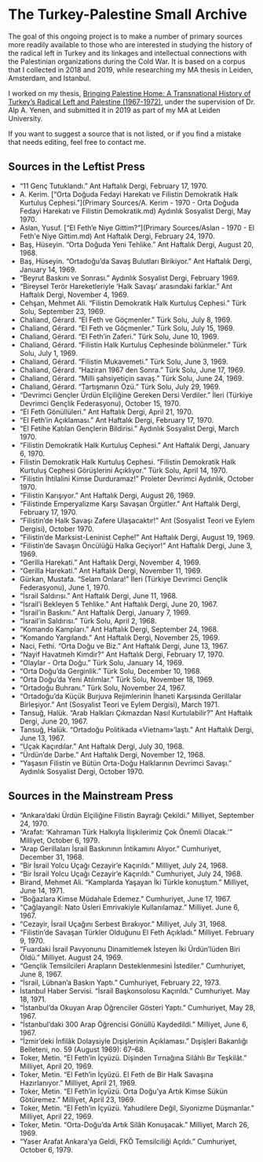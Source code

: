 # The Turkey-Palestine Small Archive

The goal of this ongoing project is to make a number of primary sources more readily available to those who are interested in studying the history of the radical left in Turkey and its linkages and intellectual connections with the Palestinian organizations during the Cold War. It is based on a corpus that I collected in 2018 and 2019, while researching my MA thesis in Leiden, Amsterdam, and Istanbul.

I worked on my thesis, <a href="https://studenttheses.universiteitleiden.nl/handle/1887/82728">Bringing Palestine Home: A Transnational History of Turkey’s Radical Left and Palestine (1967-1972)</a>, under the supervision of Dr. Alp A. Yenen, and submitted it in 2019 as part of my MA at Leiden University.

If you want to suggest a source that is not listed, or if you find a mistake that needs editing, feel free to contact me.

## Sources in the Leftist Press 
* “11 Genç Tutuklandı.” Ant Haftalık Dergi, February 17, 1970.
* A. Kerim. [“Orta Doğuda Fedayi Harekatı ve FiIistin Demokratik Halk Kurtuluş Cephesi.”](Primary Sources/A. Kerim - 1970 - Orta Doğuda Fedayi Harekatı ve Filistin Demokratik.md) Aydınlık Sosyalist Dergi, May 1970.
* Aslan, Yusuf. [“El Feth’e Niye Gittim?”](Primary Sources/Aslan - 1970 - El Feth'e Niye Gittim.md) Ant Haftalık Dergi, February 24, 1970.
* Baş, Hüseyin. “Orta Doğuda Yeni Tehlike.” Ant Haftalık Dergi, August 20, 1968.
* Baş, Hüseyin. “Ortadoğu’da Savaş Bulutları Birikiyor.” Ant Haftalık Dergi, January 14, 1969.
* “Beyrut Baskını ve Sonrası.” Aydınlık Sosyalist Dergi, February 1969.
* “Bireysel Terör Hareketleriyle ‘Halk Savaşı’ arasındaki farklar.” Ant Haftalık Dergi, November 4, 1969.
* Cehşan, Mehmet Ali. “Filistin Demokratik Halk Kurtuluş Cephesi.” Türk Solu, September 23, 1969.
* Chaliand, Gérard. “El Feth ve Göçmenler.” Türk Solu, July 8, 1969.
* Chaliand, Gérard. “El Feth ve Göçmenler.” Türk Solu, July 15, 1969.
* Chaliand, Gérard. “El Feth’in Zaferi.” Türk Solu, June 10, 1969.
* Chaliand, Gérard. “Filistin Halk Kurtuluş Cephesinde bölünmeler.” Türk Solu, July 1, 1969.
* Chaliand, Gérard. “Filistin Mukavemeti.” Türk Solu, June 3, 1969.
* Chaliand, Gérard. “Haziran 1967 den Sonra.” Türk Solu, June 17, 1969.
* Chaliand, Gérard. “Milli şahsiyetiçin savaş.” Türk Solu, June 24, 1969.
* Chaliand, Gérard. “Tartışmanın Özü.” Türk Solu, July 29, 1969.
* “Devrimci Gençler Ürdün Elçiliğine Gereken Dersi Verdiler.” İleri (Türkiye Devrimci Gençlik Federasyonu), October 15, 1970.
* “El Feth Gönüllüleri.” Ant Haftalık Dergi, April 21, 1970.
* “El Feth’in Açıklaması.” Ant Haftalık Dergi, February 17, 1970.
* “El Fetihe Katılan Gençlerin Bildirisi.” Aydınlık Sosyalist Dergi, March 1970.
* “Filistin Demokratik Halk Kurtuluş Cephesi.” Ant Haftalık Dergi, January 6, 1970.
* Filistin Demokratik Halk Kurtuluş Cephesi. “Filistin Demokratik Halk Kurtuluş Cephesi Görüşlerini Açıklıyor.” Türk Solu, April 14, 1970.
* “Filistin İhtilalini Kimse Durduramaz!” Proleter Devrimci Aydınlık, October 1970.
* “Filistin Karışıyor.” Ant Haftalık Dergi, August 26, 1969.
* “Filistinde Emperyalizme Karşı Savaşan Örgütler.” Ant Haftalık Dergi, February 17, 1970.
* “Filistin’de Halk Savaşı Zafere Ulaşacaktır!” Ant (Sosyalist Teori ve Eylem Dergisi), October 1970.
* “Filistin’de Marksist-Leninist Cephe!” Ant Haftalık Dergi, August 19, 1969.
* “Filistin’de Savaşın Öncülüğü Halka Geçiyor!” Ant Haftalık Dergi, June 3, 1969.
* “Gerilla Harekati.” Ant Haftalık Dergi, November 4, 1969.
* “Gerilla Harekati.” Ant Haftalık Dergi, November 11, 1969.
* Gürkan, Mustafa. “Selam Onlara!” İleri (Türkiye Devrimci Gençlik Federasyonu), June 1, 1970.
* “İsrail Saldırısı.” Ant Haftalık Dergi, June 11, 1968.
* “İsrail’i Bekleyen 5 Tehlike.” Ant Haftalık Dergi, June 20, 1967.
* “İsrail’in Baskını.” Ant Haftalık Dergi, January 7, 1969.
* “İsrail’in Saldırısı.” Türk Solu, April 2, 1968.
* “Komando Kampları.” Ant Haftalık Dergi, September 24, 1968.
* “Komando Yargılandı.” Ant Haftalık Dergi, November 25, 1969.
* Naci, Fethi. “Orta Doğu ve Biz.” Ant Haftalık Dergi, June 13, 1967.
* “Nayif Havatmeh Kimdir?” Ant Haftalık Dergi, February 17, 1970.
* “Olaylar - Orta Doğu.” Türk Solu, January 14, 1969.
* “Orta Doğu’da Gerginlik.” Türk Solu, December 10, 1968.
* “Orta Doğu’da Yeni Atılımlar.” Türk Solu, November 18, 1969.
* “Ortadoğu Buhranı.” Türk Solu, November 24, 1967.
* “Ortadoğu’da Küçük Burjuva Rejimlerinin İhaneti Karşısında Gerillalar Birleşiyor.” Ant (Sosyalist Teori ve Eylem Dergisi), March 1971.
* Tansuğ, Halük. “Arab Halkları Çıkmazdan Nasıl Kurtulabilir?” Ant Haftalık Dergi, June 20, 1967.
* Tansuğ, Halük. “Ortadoğu Politikada «Vietnam»’laştı.” Ant Haftalık Dergi, June 13, 1967.
* “Uçak Kaçırdılar.” Ant Haftalık Dergi, July 30, 1968.
* “Ürdün’de Darbe.” Ant Haftalık Dergi, November 12, 1968.
* “Yaşasın Filistin ve Bütün Orta-Doğu Halklarının Devrimci Savaşı.” Aydınlık Sosyalist Dergi, October 1970.

## Sources in the Mainstream Press
* “Ankara’daki Ürdün Elçiliğine Filistin Bayrağı Çekildi.” Milliyet, September 24, 1970.
* “Arafat: ‘Kahraman Türk Halkıyla İlişkilerimiz Çok Önemli Olacak.’” Milliyet, October 6, 1979.
* “Arap Gerillaları İsrail Baskınının İntikamını Alıyor.” Cumhuriyet, December 31, 1968.
* “Bir İsrail Yolcu Uçağı Cezayir’e Kaçırıldı.” Milliyet, July 24, 1968.
* “Bir İsrail Yolcu Uçağı Cezayir’e Kaçırıldı.” Cumhuriyet, July 24, 1968.
* Birand, Mehmet Ali. “Kamplarda Yaşayan İki Türkle konuştum.” Milliyet, June 14, 1971.
* “Boğazlara Kimse Müdahale Edemez.” Cumhuriyet, June 17, 1967.
* “Çağlayangil: Nato Üsleri Emrivakiyle Kullanılamaz.” Milliyet. June 6, 1967.
* “Cezayir, İsrail Uçağını Serbest Bırakıyor.” Milliyet, July 31, 1968.
* “Filistin’de Savaşan Türkler Olduğunu El Feth Açıkladı.” Milliyet. February 9, 1970.
* “Fuardaki İsrail Pavyonunu Dinamitlemek İsteyen İki Ürdün’lüden Biri Öldü.” Milliyet. August 24, 1969.
* “Gençlik Temsilcileri Arapların Desteklenmesini İstediler.” Cumhuriyet, June 8, 1967.
* “İsrail, Lübnan’a Baskın Yaptı.” Cumhuriyet, February 22, 1973.
* İstanbul Haber Servisi. “İsrail Başkonsolosu Kaçırıldı.” Cumhuriyet. May 18, 1971.
* “İstanbul’da Okuyan Arap Öğrenciler Gösteri Yaptı.” Cumhuriyet, May 28, 1967.
* “İstanbul’daki 300 Arap Öğrencisi Gönüllü Kaydedildi.” Milliyet, June 6, 1967.
* “İzmir’deki İnfilâk Dolaysiyle Dışişlerinin Açıklaması.” Dışişleri Bakanlığı Belleteni, no. 59 (August 1969): 67–68.
* Toker, Metin. “El Feth’in İçyüzü. Dişinden Tırnağına Silâhlı Bır Teşkilât.” Milliyet, April 20, 1969.
* Toker, Metin. “El Feth’in İçyüzü. El Feth de Bir Halk Savaşına Hazırlanıyor.” Milliyet, April 21, 1969.
* Toker, Metin. “El Feth’in İçyüzü. Orta Doğu’ya Artık Kimse Sükün Götüremez.” Milliyet, April 23, 1969.
* Toker, Metin. “El Feth’in İçyüzü. Yahudilere Değil, Siyonizme Düşmanlar.” Milliyet, April 22, 1969.
* Toker, Metin. “Orta-Doğu’da Artık Silâh Konuşacak.” Milliyet, March 26, 1969.
* “Yaser Arafat Ankara’ya Geldi, FKÖ Temsilciliği Açıldı.” Cumhuriyet, October 6, 1979.
